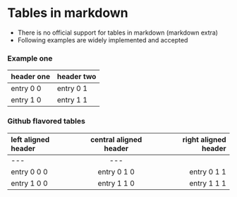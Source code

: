 # Tables in markdown

* There is no official support for tables in markdown (markdown extra)
* Following examples are widely implemented and accepted

### Example one

header one | header two
--- | ---
entry 0 0 | entry 0 1
entry 1 0 | entry 1 1

### Github flavored tables

| left aligned header | central aligned header | right aligned header
| :--- | :----: | ---: |
| --- | --- |
| entry 0 0 0 | entry 0 1 0 | entry 0 1 1 |
| entry 1 0 0 | entry 1 1 0 | entry 1 1 1 |

